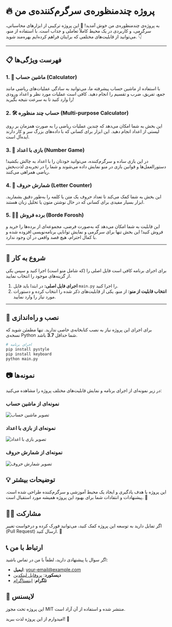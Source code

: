 # 🔥 پروژه چندمنظوره‌ی سرگرم‌کننده‌ی من

به پروژه‌ی چندمنظوره‌ی من خوش آمدید! 🎉 این پروژه ترکیبی از ابزارهای محاسباتی، سرگرمی، و کاربردی در یک محیط کاملاً تعاملی و جذاب است. با استفاده از منو، می‌توانید از قابلیت‌های مختلفی که برایتان فراهم کرده‌ایم بهره‌مند شوید. 👇

---

## 📋 فهرست ویژگی‌ها

### 1. 🔢 ماشین حساب (Calculator)
با استفاده از ماشین حساب پیشرفته ما، می‌توانید به سادگی عملیات‌های ریاضی مانند جمع، تفریق، ضرب و تقسیم را انجام دهید. کافی است عملیات مورد نظر و اعداد ورودی را وارد کنید تا به سرعت نتیجه بگیرید!

### 2. 🛠 حساب چند منظوره (Multi-purpose Calculator)
این بخش به شما امکان می‌دهد که چندین عملیات ریاضی را به صورت همزمان بر روی لیستی از اعداد انجام دهید. این ابزار برای کسانی که با داده‌های بزرگ سر و کار دارند ایده‌آل است.

### 3. 🎲 بازی با اعداد (Number Game)
در این بازی ساده و سرگرم‌کننده، می‌توانید خودتان را با اعداد به چالش بکشید! دستورالعمل‌ها و قوانین بازی در منو نمایش داده می‌شوند و شما را در تجربه‌ی لذت‌بخش ریاضی همراهی می‌کنند.

### 4. 📝 شمارش حروف (Letter Counter)
این بخش به شما کمک می‌کند تا تعداد حروف یک متن یا کلمه را به‌طور دقیق بشمارید. ابزار بسیار مفیدی برای کسانی که در حال نوشتن متون یا تحلیل زبان هستند.

### 5. 🧑‍🔧 برده فروش (Borde Forosh)
این قابلیت به شما امکان می‌دهد که به‌صورت فرضی، مجموعه‌ای از برده‌ها را خرید و فروش کنید! این بخش تنها برای سرگرمی و نمایش توانایی برنامه‌نویسی افزوده شده و با کمال احترام، هیچ قصد واقعی در آن وجود ندارد.

---

## 🚀 شروع به کار

برای اجرای برنامه کافی است فایل اصلی را (که شامل منو است) اجرا کنید و سپس یکی از گزینه‌های موجود را انتخاب نمایید.

1. **اجرای فایل اصلی:** در ابتدا باید فایل `main.py` را اجرا کنید.
2. **انتخاب قابلیت از منو:** از منو، یکی از قابلیت‌های ذکر شده را انتخاب کرده و دستورات مورد نیاز را وارد نمایید.

---

## 🧰 نصب و راه‌اندازی

برای اجرای این پروژه نیاز به نصب کتابخانه‌ی خاصی ندارید. تنها مطمئن شوید که نسخه‌ی Python شما حداقل **3.7** باشد.

```bash
# اجرای برنامه
pip install pystyle
pip install keyboard
python main.py
```
## 📷 نمونه‌ها

در زیر نمونه‌ای از اجرای برنامه و نمایش قابلیت‌های مختلف پروژه را مشاهده می‌کنید:

### نمونه‌ای از ماشین حساب
![تصویر ماشین حساب](https://via.placeholder.com/300x200)

### نمونه‌ای از بازی با اعداد
![تصویر بازی با اعداد](https://via.placeholder.com/300x200)

### نمونه‌ای از شمارش حروف
![تصویر شمارش حروف](https://via.placeholder.com/300x200)

## 💡 توضیحات بیشتر
این پروژه با هدف یادگیری و ایجاد یک محیط آموزشی و سرگرم‌کننده طراحی شده است. پیشنهادات و انتقادات شما برای بهبود این پروژه همیشه مورد استقبال است. 🌟

## 🧑‍💻 مشارکت
اگر تمایل دارید به توسعه این پروژه کمک کنید، می‌توانید فورک کرده و درخواست تغییر (Pull Request) ارسال کنید. 💪

## 📞 ارتباط با من
اگر سوال یا پیشنهادی دارید، لطفاً با من در تماس باشید:

- **ایمیل**: [your-email@example.com](mailto:amirwopi@gmail.com)
- **دیسکورد**: [پروفایل لینکدین](amirwopi)
- **تلگرام**: [اینستاگرام](https://t.me/amirwopi_fox)

## 📄 لایسنس
این پروژه تحت مجوز MIT منتشر شده و استفاده از آن آزاد است.

امیدوارم از این پروژه لذت ببرید! 🎉


